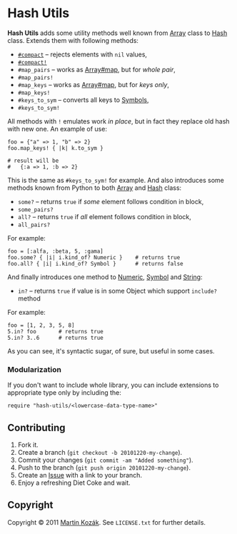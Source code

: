 Hash Utils
==========

**Hash Utils** adds some utility methods well known from [Array][1]
class to [Hash][2] class. Extends them with following methods:

* [`#compact`][3] – rejects elements with `nil` values,
* [`#compact!`][4]
* `#map_pairs` – works as [Array#map][5], but for *whole pair*,
* `#map_pairs!`
* `#map_keys` – works as [Array#map][5], but for *keys only*,
* `#map_keys!`
* `#keys_to_sym` – converts all keys to [Symbols][6],
* `#keys_to_sym!`

All methods with `!` emulates work *in place*, but in fact they 
replace old hash with new one. An example of use: 

    foo = {"a" => 1, "b" => 2}
    foo.map_keys! { |k| k.to_sym }
    
    # result will be
    #   {:a => 1, :b => 2}
    
This is the same as `#keys_to_sym!` for example. And also introduces
some methods known from Python to both [Array][1] and [Hash][2] class:

* `some?` – returns `true` if *some* element follows condition in block,
* `some_pairs?`
* `all?` – returns `true` if *all* element follows condition in block,
* `all_pairs?`

For example:

    foo = [:alfa, :beta, 5, :gama]
    foo.some? { |i| i.kind_of? Numeric }    # returns true
    foo.all? { |i| i.kind_of? Symbol }      # returns false
    
And finally introduces one method to [Numeric][7], [Symbol][6] and 
[String][8]:

* `in?` – returns `true` if value is in some Object which support 
`include?` method

For example:
    
    foo = [1, 2, 3, 5, 8]
    5.in? foo       # returns true
    5.in? 3..6      # returns true
    
As you can see, it's syntactic sugar, of sure, but useful in some cases.

### Modularization

If you don't want to include whole library, you can include extensions 
to appropriate type only by including the:

    require "hash-utils/<lowercase-data-type-name>"

Contributing
------------

1. Fork it.
2. Create a branch (`git checkout -b 20101220-my-change`).
3. Commit your changes (`git commit -am "Added something"`).
4. Push to the branch (`git push origin 20101220-my-change`).
5. Create an [Issue][9] with a link to your branch.
6. Enjoy a refreshing Diet Coke and wait.


Copyright
---------

Copyright &copy; 2011 [Martin Kozák][10]. See `LICENSE.txt` for
further details.

[1]: http://www.ruby-doc.org/core/classes/Array.html
[2]: http://www.ruby-doc.org/core/classes/Hash.html
[3]: http://www.ruby-doc.org/core/classes/Array.html#M000278
[4]: http://www.ruby-doc.org/core/classes/Array.html#M000279
[5]: http://www.ruby-doc.org/core/classes/Array.html#M000249
[6]: http://www.ruby-doc.org/core/classes/Symbol.html
[7]: http://www.ruby-doc.org/core/classes/Numeric.html
[8]: http://www.ruby-doc.org/core/classes/String.html
[9]: http://github.com/martinkozak/hash-utils/issues
[10]: http://www.martinkozak.net/
